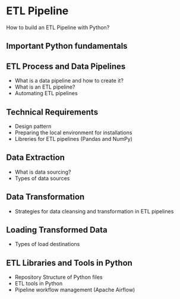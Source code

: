 # ETL Pipeline
How to build an ETL Pipeline with Python? 

## Important Python fundamentals

## ETL Process and Data Pipelines
- What is a data pipeline and how to create it?
- What is an ETL pipeline?
- Automating ETL pipelines

## Technical Requirements
- Design pattern
- Preparing the local environment for installations
- Libreries for ETL pipelines (Pandas and NumPy)

## Data Extraction
- What is data sourcing?
- Types of data sources

## Data Transformation
- Strategies for data cleansing and transformation in ETL pipelines

## Loading Transformed Data
- Types of load destinations

## ETL Libraries and Tools in Python
- Repository Structure of Python files
- ETL tools in Python
- Pipeline workflow management (Apache Airflow)
